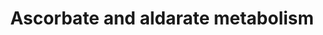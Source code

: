 ---
annotations:
- id: PW:0000558
  parent: regulatory pathway
  type: Pathway Ontology
  value: glucose conversion pathway
- id: PW:0000062
  parent: classic metabolic pathway
  type: Pathway Ontology
  value: ascorbate and aldarate metabolic pathway
authors:
- MaintBot
- AllanKuchinsky
- AlexanderPico
- Christine Chichester
- Mkutmon
- Egonw
- DeSl
- Khanspers
citedin: ''
communities: []
description: 'Source: [KEGG Pathways](http://www.genome.jp/kegg-bin/show_pathway?mtu00053).
  The Ascorbate and aldarate metabolism for Mycobacterium tuberculosis is not completely
  understood yet; conversions which are not clear are depicted with a dashed arrow.
  Two out of the three literature references provided for this pathway are for E.
  coli and could be not specific enough for Mycobacterium tuberculosis.'
last-edited: 2025-03-06
ndex: null
organisms:
- Mycobacterium tuberculosis
redirect_from:
- /index.php/Pathway:WP1622
- /instance/WP1622
- /instance/WP1622_r137614
revision: r137614
schema-jsonld:
- '@context': https://schema.org/
  '@id': https://wikipathways.github.io/pathways/WP1622.html
  '@type': Dataset
  creator:
    '@type': Organization
    name: WikiPathways
  description: 'Source: [KEGG Pathways](http://www.genome.jp/kegg-bin/show_pathway?mtu00053).
    The Ascorbate and aldarate metabolism for Mycobacterium tuberculosis is not completely
    understood yet; conversions which are not clear are depicted with a dashed arrow.
    Two out of the three literature references provided for this pathway are for E.
    coli and could be not specific enough for Mycobacterium tuberculosis.'
  keywords:
  - D-Glucarate
  - D-Glucuronolactone
  - L-Ascorbate
  - L-Gulono-1,4-lactone
  - L-gulonolactone oxidase
  - L-xylo-Hexulonolactone
  - UDP-glucose
  - UDP-glucuronate
  - aldA
  - aldC
  - aldehyde dehydrogenase (EC:1.2.1.-)
  - aldehyde dehydrogenase (EC:1.2.1.3)
  - udgA
  license: CC0
  name: Ascorbate and aldarate metabolism
seo: CreativeWork
title: Ascorbate and aldarate metabolism
wpid: WP1622
---